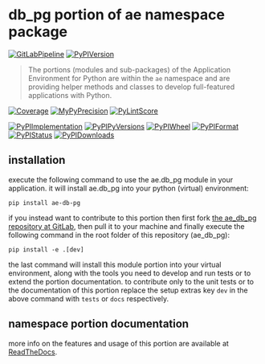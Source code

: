 <!--
  THIS FILE IS EXCLUSIVELY MAINTAINED IN THE NAMESPACE ROOT PACKAGE. CHANGES HAVE TO BE DONE THERE.
-->
# db_pg portion of ae namespace package

[![GitLabPipeline](https://img.shields.io/gitlab/pipeline/ae-group/ae_db_pg/master?logo=python)](
    https://gitlab.com/ae-group/ae_db_pg)
[![PyPIVersion](https://img.shields.io/pypi/v/ae_db_pg)](
    https://pypi.org/project/ae-db-pg/#history)

>The portions (modules and sub-packages) of the Application Environment for Python are within
the `ae` namespace and are providing helper methods and classes to develop
full-featured applications with Python.

[![Coverage](https://ae-group.gitlab.io/ae_db_pg/coverage.svg)](
    https://ae-group.gitlab.io/ae_db_pg/coverage/ae_db_pg_py.html)
[![MyPyPrecision](https://ae-group.gitlab.io/ae_db_pg/mypy.svg)](
    https://ae-group.gitlab.io/ae_db_pg/lineprecision.txt)
[![PyLintScore](https://ae-group.gitlab.io/ae_db_pg/pylint.svg)](
    https://ae-group.gitlab.io/ae_db_pg/pylint.log)

[![PyPIImplementation](https://img.shields.io/pypi/implementation/ae_db_pg)](
    https://pypi.org/project/ae-db-pg/)
[![PyPIPyVersions](https://img.shields.io/pypi/pyversions/ae_db_pg)](
    https://pypi.org/project/ae-db-pg/)
[![PyPIWheel](https://img.shields.io/pypi/wheel/ae_db_pg)](
    https://pypi.org/project/ae-db-pg/)
[![PyPIFormat](https://img.shields.io/pypi/format/ae_db_pg)](
    https://pypi.org/project/ae-db-pg/)
[![PyPIStatus](https://img.shields.io/pypi/status/ae_db_pg)](
    https://libraries.io/pypi/ae-db-pg)
[![PyPIDownloads](https://img.shields.io/pypi/dm/ae_db_pg)](
    https://pypi.org/project/ae-db-pg/#files)


## installation


execute the following command to use the ae.db_pg module in your
application. it will install ae.db_pg into your python (virtual) environment:
 
```shell script
pip install ae-db-pg
```

if you instead want to contribute to this portion then first fork
[the ae_db_pg repository at GitLab](https://gitlab.com/ae-group/ae_db_pg "ae.db_pg code repository"),
then pull it to your machine and finally execute the following command in the root folder
of this repository (ae_db_pg):

```shell script
pip install -e .[dev]
```

the last command will install this module portion into your virtual environment, along with
the tools you need to develop and run tests or to extend the portion documentation.
to contribute only to the unit tests or to the documentation of this portion replace
the setup extras key `dev` in the above command with `tests` or `docs` respectively.


## namespace portion documentation

more info on the features and usage of this portion are available at
[ReadTheDocs](https://ae.readthedocs.io/en/latest/_autosummary/ae.db_pg.html#module-ae.db_pg
"ae_db_pg documentation").

<!-- common files version 0.2.77 deployed version 0.2.4 (with 0.2.77)
     to https://gitlab.com/ae-group as ae_db_pg module as well as
     to https://ae-group.gitlab.io with CI check results as well as
     to https://pypi.org/project/ae-db-pg as namespace portion ae-db-pg.
-->

